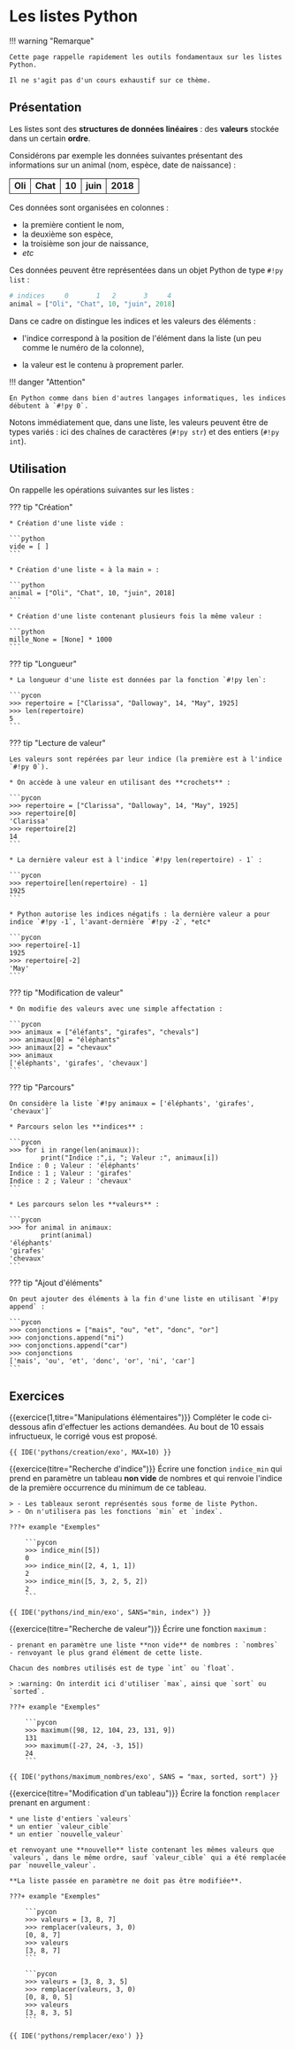 # Les listes Python

!!! warning "Remarque"

    Cette page rappelle rapidement les outils fondamentaux sur les listes Python.

    Il ne s'agit pas d'un cours exhaustif sur ce thème.

## Présentation

Les listes sont des **structures de données linéaires** : des **valeurs** stockée dans un certain **ordre**.

Considérons par exemple les données suivantes présentant des informations sur un animal (nom, espèce, date de naissance) :

<table>
    <tr>
        <td style="border:1px solid; font-weight:bold;">Oli</td>
        <td style="border:1px solid; font-weight:bold;">Chat</td>
        <td style="border:1px solid; font-weight:bold;">10</td>
        <td style="border:1px solid; font-weight:bold;">juin</td>
        <td style="border:1px solid; font-weight:bold;">2018</td>
    </tr>
</table>

Ces données sont organisées en colonnes :

* la première contient le nom,
* la deuxième son espèce,
* la troisième son jour de naissance,
* *etc*

Ces données peuvent être représentées dans un objet Python de type `#!py list` :

```python
# indices     0       1   2       3     4
animal = ["Oli", "Chat", 10, "juin", 2018]
```

Dans ce cadre on distingue les indices et les valeurs des éléments :

* l'indice correspond à la position de l'élément dans la liste (un peu comme le numéro de la colonne),

* la valeur est le contenu à proprement parler.

!!! danger "Attention"

    En Python comme dans bien d'autres langages informatiques, les indices débutent à `#!py 0`.

Notons immédiatement que, dans une liste,  les valeurs peuvent être de types variés : ici des chaînes de caractères (`#!py str`) et des entiers (`#!py int`).

## Utilisation

On rappelle les opérations suivantes sur les listes :

??? tip "Création"

    * Création d'une liste vide :

    ```python
    vide = [ ]
    ```
    
    * Création d'une liste « à la main » :

    ```python
    animal = ["Oli", "Chat", 10, "juin", 2018]
    ```

    * Création d'une liste contenant plusieurs fois la même valeur :
    
    ```python
    mille_None = [None] * 1000
    ```

??? tip "Longueur"

    * La longueur d'une liste est données par la fonction `#!py len`:

    ```pycon
    >>> repertoire = ["Clarissa", "Dalloway", 14, "May", 1925]
    >>> len(repertoire)
    5
    ```

??? tip "Lecture de valeur"

    Les valeurs sont repérées par leur indice (la première est à l'indice `#!py 0`).
  
    * On accède à une valeur en utilisant des **crochets** :

    ```pycon
    >>> repertoire = ["Clarissa", "Dalloway", 14, "May", 1925]
    >>> repertoire[0]
    'Clarissa'
    >>> repertoire[2]
    14
    ```

    * La dernière valeur est à l'indice `#!py len(repertoire) - 1` :

    ```pycon
    >>> repertoire[len(repertoire) - 1]
    1925
    ```

    * Python autorise les indices négatifs : la dernière valeur a pour indice `#!py -1`, l'avant-dernière `#!py -2`, *etc*
    
    ```pycon
    >>> repertoire[-1]
    1925
    >>> repertoire[-2]
    'May'
    ```

??? tip "Modification de valeur"

    * On modifie des valeurs avec une simple affectation :
  
    ```pycon
    >>> animaux = ["éléfants", "girafes", "chevals"]
    >>> animaux[0] = "éléphants"
    >>> animaux[2] = "chevaux"
    >>> animaux
    ['éléphants', 'girafes', 'chevaux']
    ```

??? tip "Parcours"

    On considère la liste `#!py animaux = ['éléphants', 'girafes', 'chevaux']`

    * Parcours selon les **indices** :
  
    ```pycon
    >>> for i in range(len(animaux)):
            print("Indice :",i, "; Valeur :", animaux[i])
    Indice : 0 ; Valeur : 'éléphants'
    Indice : 1 ; Valeur : 'girafes'
    Indice : 2 ; Valeur : 'chevaux'
    ```

    * Les parcours selon les **valeurs** :
  
    ```pycon
    >>> for animal in animaux:
            print(animal)
    'éléphants'
    'girafes'
    'chevaux'
    ```

??? tip "Ajout d'éléments"

    On peut ajouter des éléments à la fin d'une liste en utilisant `#!py append` :

    ```pycon
    >>> conjonctions = ["mais", "ou", "et", "donc", "or"]
    >>> conjonctions.append("ni")
    >>> conjonctions.append("car")
    >>> conjonctions
    ['mais', 'ou', 'et', 'donc', 'or', 'ni', 'car']
    ```

## Exercices

{{exercice(1,titre="Manipulations élémentaires")}}
    Compléter le code ci-dessous afin d'effectuer les actions demandées. Au bout de 10 essais infructueux, le corrigé vous est proposé.

    {{ IDE('pythons/creation/exo', MAX=10) }}


{{exercice(titre="Recherche d'indice")}}
    Écrire une fonction `indice_min` qui prend en paramètre un tableau **non vide** de nombres et qui renvoie l'indice de la première occurrence du minimum de ce tableau.

    > - Les tableaux seront représentés sous forme de liste Python.
    > - On n'utilisera pas les fonctions `min` et `index`.

    ???+ example "Exemples"

        ```pycon
        >>> indice_min([5])
        0
        >>> indice_min([2, 4, 1, 1])
        2
        >>> indice_min([5, 3, 2, 5, 2])
        2
        ```

    {{ IDE('pythons/ind_min/exo', SANS="min, index") }}


{{exercice(titre="Recherche de valeur")}}
    Écrire une fonction `maximum` :

    - prenant en paramètre une liste **non vide** de nombres : `nombres`
    - renvoyant le plus grand élément de cette liste.

    Chacun des nombres utilisés est de type `int` ou `float`.

    > :warning: On interdit ici d'utiliser `max`, ainsi que `sort` ou `sorted`.

    ???+ example "Exemples"

        ```pycon
        >>> maximum([98, 12, 104, 23, 131, 9])
        131
        >>> maximum([-27, 24, -3, 15])
        24
        ```

    {{ IDE('pythons/maximum_nombres/exo', SANS = "max, sorted, sort") }}

{{exercice(titre="Modification d'un tableau")}}
    Écrire la fonction `remplacer` prenant en argument :

    * une liste d'entiers `valeurs`
    * un entier `valeur_cible`
    * un entier `nouvelle_valeur`

    et renvoyant une **nouvelle** liste contenant les mêmes valeurs que `valeurs`, dans le même ordre, sauf `valeur_cible` qui a été remplacée par `nouvelle_valeur`. 

    **La liste passée en paramètre ne doit pas être modifiée**.

    ???+ example "Exemples"

        ```pycon
        >>> valeurs = [3, 8, 7]
        >>> remplacer(valeurs, 3, 0)
        [0, 8, 7]
        >>> valeurs
        [3, 8, 7]
        ```

        ```pycon
        >>> valeurs = [3, 8, 3, 5]
        >>> remplacer(valeurs, 3, 0)
        [0, 8, 0, 5]
        >>> valeurs
        [3, 8, 3, 5]
        ```

    {{ IDE('pythons/remplacer/exo') }}